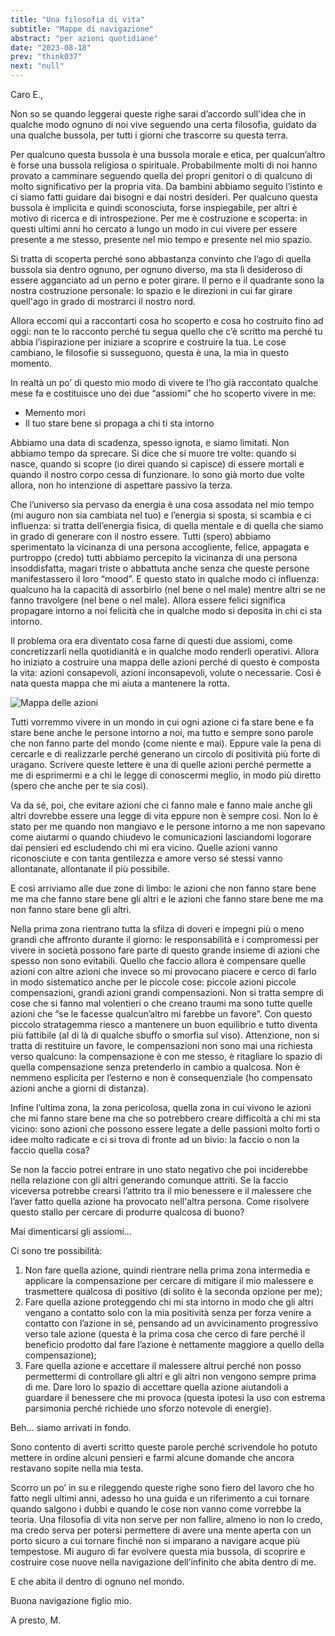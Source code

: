 ```yaml
---
title: "Una filosofia di vita"
subtitle: "Mappe di navigazione"
abstract: "per azioni quotidiane"
date: "2023-08-18"
prev: "think037"
next: "null"
---
```


Caro E.,

Non so se quando leggerai queste righe sarai d’accordo sull'idea che in qualche modo ognuno di noi vive seguendo una certa filosofia, guidato da una qualche bussola, per tutti i giorni che trascorre su questa terra.

Per qualcuno questa bussola è una bussola morale e etica, per qualcun’altro è forse una bussola religiosa o spirituale. Probabilmente molti di noi hanno provato a camminare seguendo quella dei propri genitori o di qualcuno di molto significativo per la propria vita. Da bambini abbiamo seguito l’istinto e ci siamo fatti guidare dai bisogni e dai nostri desideri. Per qualcuno questa bussola è implicita e quindi sconosciuta, forse inspiegabile, per altri è motivo di ricerca e di introspezione. Per me è costruzione e scoperta: in questi ultimi anni ho cercato a lungo un modo in cui vivere per essere presente a me stesso, presente nel mio tempo e presente nel mio spazio.

Si tratta di scoperta perché sono abbastanza convinto che l’ago di quella bussola sia dentro ognuno, per ognuno diverso, ma sta lì desideroso di essere agganciato ad un perno e poter girare. Il perno e il quadrante sono la nostra costruzione personale: lo spazio e le direzioni in cui far girare quell'ago in grado di mostrarci il nostro nord.

Allora eccomi qui a raccontarti cosa ho scoperto e cosa ho costruito fino ad oggi: non te lo racconto perché tu segua quello che c’è scritto ma perché tu abbia l’ispirazione per iniziare a scoprire e costruire la tua. Le cose cambiano, le filosofie si susseguono, questa è una, la mia in questo momento.

In realtà un po’ di questo mio modo di vivere te l’ho già raccontato qualche mese fa e costituisce uno dei due “assiomi” che ho scoperto vivere in me:

- Memento mori
- Il tuo stare bene si propaga a chi ti sta intorno

Abbiamo una data di scadenza, spesso ignota, e siamo limitati. Non abbiamo tempo da sprecare. Si dice che si muore tre volte: quando si nasce, quando si scopre (io direi quando si capisce) di essere mortali e quando il nostro corpo cessa di funzionare. Io sono già morto due volte allora, non ho intenzione di aspettare passivo la terza. 

Che l’universo sia pervaso da energia è una cosa assodata nel mio tempo (mi auguro non sia cambiata nel tuo) e l’energia si sposta, si scambia e ci influenza: si tratta dell’energia fisica, di quella mentale e di quella che siamo in grado di generare con il nostro essere. Tutti (spero) abbiamo sperimentato la vicinanza di una persona accogliente, felice, appagata e purtroppo (credo) tutti abbiamo percepito la vicinanza di una persona insoddisfatta, magari triste o abbattuta anche senza che queste persone manifestassero il loro “mood”. E questo stato in qualche modo ci influenza: qualcuno ha la capacità di assorbirlo (nel bene o nel male) mentre altri se ne fanno travolgere (nel bene o nel male). Allora essere felici significa propagare intorno a noi felicità che in qualche modo si deposita in chi ci sta intorno.

Il problema ora era diventato cosa farne di questi due assiomi, come concretizzarli nella quotidianità e in qualche modo renderli operativi. Allora ho iniziato a costruire una mappa delle azioni perché di questo è composta la vita: azioni consapevoli, azioni inconsapevoli, volute o necessarie. Così è nata questa mappa che mi aiuta a mantenere la rotta.

![Mappa delle azioni](/images/Mappa-azioni.jpg "La mappa delle azioni")

Tutti vorremmo vivere in un mondo in cui ogni azione ci fa stare bene e fa stare bene anche le persone intorno a noi, ma tutto e sempre sono parole che non fanno parte del mondo (come niente e mai). Eppure vale la pena di cercarle e di realizzarle perché generano un circolo di positività più forte di uragano. Scrivere queste lettere è una di quelle azioni perché permette a me di esprimermi e a chi le legge di conoscermi meglio, in modo più diretto (spero che anche per te sia così).

Va da sé, poi, che evitare azioni che ci fanno male e fanno male anche gli altri dovrebbe essere una legge di vita eppure non è sempre così. Non lo è stato per me quando non mangiavo e le persone intorno a me non sapevano come aiutarmi o quando chiudevo le comunicazioni lasciandomi logorare dai pensieri ed escludendo chi mi era vicino. Quelle azioni vanno riconosciute e con tanta gentilezza e amore verso sé stessi vanno allontanate, allontanate il più possibile.

E così arriviamo alle due zone di limbo: le azioni che non fanno stare bene me ma che fanno stare bene gli altri e le azioni che fanno stare bene me ma non fanno stare bene gli altri.

Nella prima zona rientrano tutta la sfilza di doveri e impegni più o meno grandi che affronto durante il giorno: le responsabilità e i compromessi per vivere in società possono fare parte di questo grande insieme di azioni che spesso non sono evitabili. Quello che faccio allora è compensare quelle azioni con altre azioni che invece so mi provocano piacere e cerco di farlo in modo sistematico anche per le piccole cose: piccole azioni piccole compensazioni, grandi azioni grandi compensazioni. Non si tratta sempre di cose che si fanno mal volentieri o che creano traumi ma sono tutte quelle azioni che “se le facesse qualcun’altro mi farebbe un favore”. Con questo piccolo stratagemma riesco a mantenere un buon equilibrio e tutto diventa più fattibile (al di là di qualche sbuffo o smorfia sul viso). Attenzione, non si tratta di restituire un favore, le compensazioni non sono mai una richiesta verso qualcuno: la compensazione è con me stesso, è ritagliare lo spazio di quella compensazione senza pretenderlo in cambio a qualcosa. Non è nemmeno esplicita per l’esterno e non è consequenziale (ho compensato azioni anche a giorni di distanza).

Infine l’ultima zona, la zona pericolosa, quella zona in cui vivono le azioni che mi fanno stare bene ma che so potrebbero creare difficoltà a chi mi sta vicino: sono azioni che possono essere legate a delle passioni molto forti o idee molto radicate e ci si trova di fronte ad un bivio: la faccio o non la faccio quella cosa?

Se non la faccio potrei entrare in uno stato negativo che poi inciderebbe nella relazione con gli altri generando comunque attriti. Se la faccio viceversa potrebbe crearsi l’attrito tra il mio benessere e il malessere che l’aver fatto quella azione ha provocato nell'altra persona. Come risolvere questo stallo per cercare di produrre qualcosa di buono?

Mai dimenticarsi gli assiomi…

Ci sono tre possibilità:

1. Non fare quella azione, quindi rientrare nella prima zona intermedia e applicare la compensazione per cercare di mitigare il mio malessere e trasmettere qualcosa di positivo (di solito è la seconda opzione per me);
2. Fare quella azione proteggendo chi mi sta intorno in modo che gli altri vengano a contatto solo con la mia positività senza per forza venire a contatto con l’azione in sé, pensando ad un avvicinamento progressivo verso tale azione (questa è la prima cosa che cerco di fare perché il beneficio prodotto dal fare l’azione è nettamente maggiore a quello della compensazione);
3. Fare quella azione e accettare il malessere altrui perché non posso permettermi di controllare gli altri e gli altri non vengono sempre prima di me. Dare loro lo spazio di accettare quella azione aiutandoli a guardare il benessere che mi provoca (questa ipotesi la uso con estrema parsimonia perché richiede uno sforzo notevole di energie).

Beh… siamo arrivati in fondo.

Sono contento di averti scritto queste parole perché scrivendole ho potuto mettere in ordine alcuni pensieri e farmi alcune domande che ancora restavano sopite nella mia testa.

Scorro un po’ in su e rileggendo queste righe sono fiero del lavoro che ho fatto negli ultimi anni, adesso ho una guida e un riferimento a cui tornare quando salgono i dubbi e quando le cose non vanno come vorrebbe la teoria. Una filosofia di vita non serve per non fallire, almeno io non lo credo, ma credo serva per potersi permettere di avere una mente aperta con un porto sicuro a cui tornare finché non si imparano a navigare acque più tempestose. Mi auguro di far evolvere questa mia bussola, di scoprire e costruire cose nuove nella navigazione dell’infinito che abita dentro di me.

E che abita il dentro di ognuno nel mondo.

Buona navigazione figlio mio.

A presto,
M.
